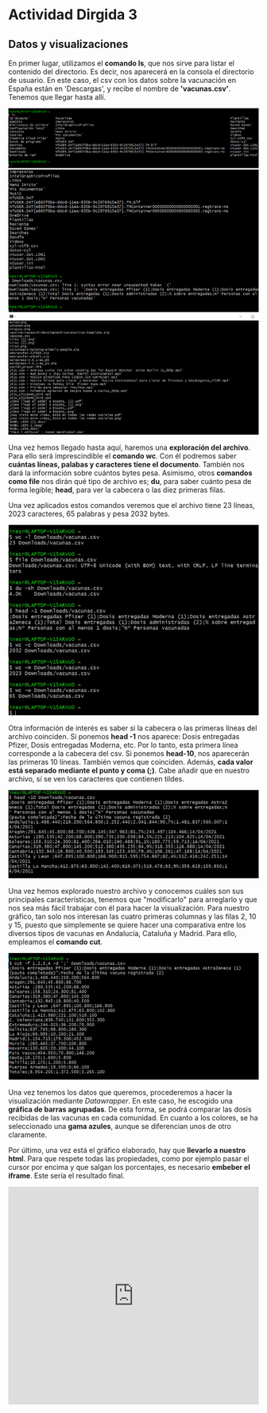 # Actividad Dirgida 3
## Datos y visualizaciones
En primer lugar, utilizamos el **comando ls**, que nos sirve para listar el contenido del directorio. Es decir, nos aparecerá en la consola el directorio de usuario. 
En este caso, el csv con los datos sobre la vacunación en España están en 'Descargas', y recibe el nombre de **'vacunas.csv'**. Tenemos que llegar hasta allí.

![Cabecera visulalización](/docs/images/cap1.jpg)
![Cabecera visulalización](/docs/images/cap2.jpg)
![Cabecera visulalización](/docs/images/cap3.jpg)

Una vez hemos llegado hasta aquí, haremos una **exploración del archivo**. Para ello será imprescindible el **comando wc**. Con él podremos saber **cuántas líneas, palabas y caracteres tiene el documento**. También nos dará la información sobre cuántos bytes pesa.
Asimismo, otros **comandos como file** nos dirán qué tipo de archivo es; **du**, para saber cuánto pesa de forma legible; **head**, para ver la cabecera o las diez primeras filas.

Una vez aplicados estos comandos veremos que el archivo tiene 23 líneas, 2023 caracteres, 65 palabras y pesa 2032 bytes.

![Cabecera visulalización](/docs/images/cap4.jpg)

Otra información de interés es saber si la cabecera o las primeras líneas del archivo coinciden. Si ponemos **head -1** nos aparece: Dosis entregadas Pfizer, Dosis entregadas Moderna, etc. Por lo tanto, esta primera línea corresponde a la cabecera del csv.
Si ponemos **head-10**, nos aparecerán las primeras 10 líneas. También vemos que coinciden. Además, **cada valor está separado mediante el punto y coma (;)**. Cabe añadir que en nuestro archivo, sí se ven los caracteres que contienen tildes.

![Cabecera visulalización](/docs/images/cap5.jpg)

Una vez hemos explorado nuestro archivo y conocemos cuáles son sus principales características, tenemos que "modificarlo" para arreglarlo y que nos sea más fácil trabajar con él para hacer la visualización.
Para nuestro gráfico, tan solo nos interesan las cuatro primeras columnas y las filas 2, 10 y 15, puesto que simplemente se quiere hacer una comparativa entre los diversos tipos de vacunas en Andalucía, Cataluña y Madrid. Para ello, empleamos el **comando cut**.

![Cabecera visulalización](/docs/images/cap6.jpg)

Una vez tenemos los datos que queremos, procederemos a hacer la visualización mediante *Datawrapper*. En este caso, he escogido una **gráfica de barras agrupadas**. De esta forma, se podrá comparar las dosis recibidas de las vacunas en cada comunidad. En cuanto a los colores, se ha seleccionado una **gama azules**, aunque se diferencian unos de otro claramente.

Por último, una vez está el gráfico elaborado, hay que **llevarlo a nuestro html**. Para que respete todas las propiedades, como por ejemplo pasar el cursor por encima y que salgan los porcentajes, es necesario **embeber el iframe**. Este sería el resultado final. 

<iframe title="Dosis entregadas de cada vacuna" aria-label="chart" id="datawrapper-chart-zhVuS" src="https://datawrapper.dwcdn.net/zhVuS/1/" scrolling="no" frameborder="0" style="width: 0; min-width: 100% !important; border: none;"height="437"></iframe><script type="text/javascript">!function(){"use strict";window.addEventListener("message",(function(a){if(void 0!==a.data["datawrapper-height"])for(var e in a.data["datawrapper-height"]){var t=document.getElementById("datawrapper-chart-"+e)||document.querySelector("iframe[src*='"+e+"']");t&&(t.style.height=a.data["datawrapper-height"][e]+"px")}}))}();
</script>




